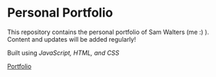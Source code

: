 # Personal Portfolio #

This repository contains the personal portfolio of Sam Walters (me :) ). Content and updates will be added regularly! 

Built using *JavaScript, HTML, and CSS* 

[Portfolio](https://sam-walters93.github.io/Portfolio/ "Portfolio")
